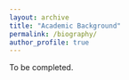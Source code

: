```yaml
---
layout: archive
title: "Academic Background"
permalink: /biography/
author_profile: true
---
```


To be completed.
